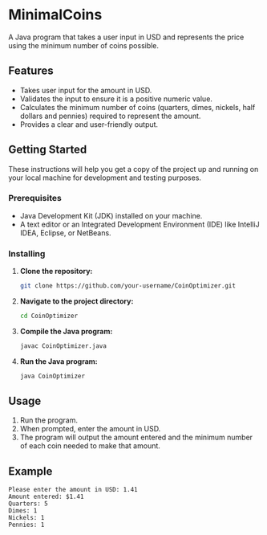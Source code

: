 # MinimalCoins
A Java program that takes a user input in USD and represents the price using the minimum number of coins possible.

## Features

- Takes user input for the amount in USD.
- Validates the input to ensure it is a positive numeric value.
- Calculates the minimum number of coins (quarters, dimes, nickels, half dollars and pennies) required to represent the amount.
- Provides a clear and user-friendly output.

## Getting Started

These instructions will help you get a copy of the project up and running on your local machine for development and testing purposes.

### Prerequisites

- Java Development Kit (JDK) installed on your machine.
- A text editor or an Integrated Development Environment (IDE) like IntelliJ IDEA, Eclipse, or NetBeans.

### Installing

1. **Clone the repository:**

    ```bash
    git clone https://github.com/your-username/CoinOptimizer.git
    ```

2. **Navigate to the project directory:**

    ```bash
    cd CoinOptimizer
    ```

3. **Compile the Java program:**

    ```bash
    javac CoinOptimizer.java
    ```

4. **Run the Java program:**

    ```bash
    java CoinOptimizer
    ```

## Usage

1. Run the program.
2. When prompted, enter the amount in USD.
3. The program will output the amount entered and the minimum number of each coin needed to make that amount.

## Example

```plaintext
Please enter the amount in USD: 1.41
Amount entered: $1.41
Quarters: 5
Dimes: 1
Nickels: 1
Pennies: 1
